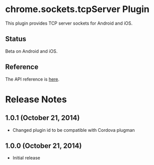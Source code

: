 # chrome.sockets.tcpServer Plugin

This plugin provides TCP server sockets for Android and iOS.

## Status

Beta on Android and iOS.

## Reference

The API reference is [here](https://developer.chrome.com/apps/sockets_tcpServer).

# Release Notes

## 1.0.1 (October 21, 2014)
- Changed plugin id to be compatible with Cordova plugman

## 1.0.0 (October 21, 2014)
- Initial release
